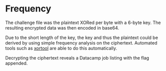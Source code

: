 # Frequency

The challenge file was the plaintext XORed per byte with a 6-byte key. The resulting encrypted data was then encoded in base64.

Due to the short length of the key, the key and thus the plaintext could be derived by using simple frequency analysis on the ciphertext. Automated tools such as [xortool](https://github.com/hellman/xortool) are able to do this automatically.

Decrypting the ciphertext reveals a Datacamp job listing with the flag appended.

